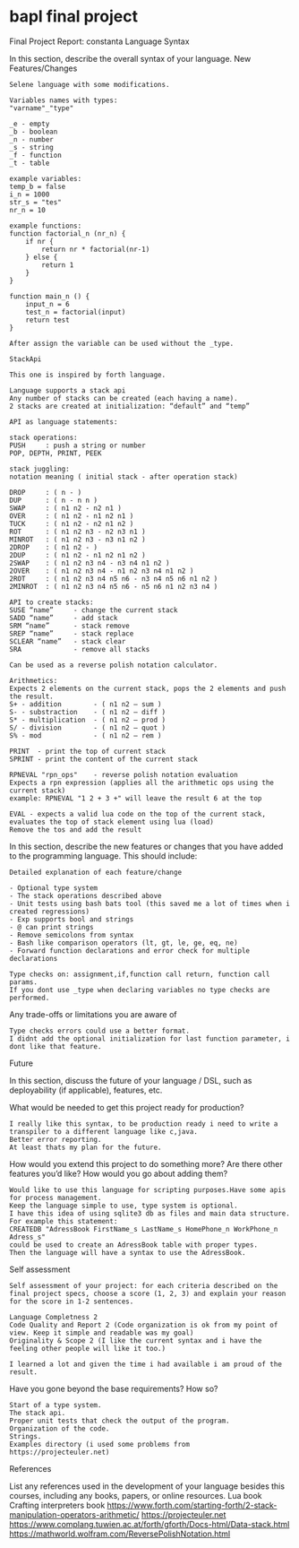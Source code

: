 # bapl final project

Final Project Report: constanta
Language Syntax

In this section, describe the overall syntax of your language.
New Features/Changes

    Selene language with some modifications.

    Variables names with types:
    "varname"_"type"

    _e - empty
    _b - boolean
    _n - number
    _s - string
    _f - function
    _t - table

    example variables:
    temp_b = false
    i_n = 1000
    str_s = "tes"
    nr_n = 10

    example functions:
    function factorial_n (nr_n) {
        if nr {
            return nr * factorial(nr-1)
        } else {
            return 1
        }
    }

    function main_n () {
        input_n = 6
        test_n = factorial(input)
        return test
    }

    After assign the variable can be used without the _type.

    StackApi

    This one is inspired by forth language.

    Language supports a stack api
    Any number of stacks can be created (each having a name).
    2 stacks are created at initialization: “default” and “temp”

    API as language statements:

    stack operations:
    PUSH     : push a string or number
    POP, DEPTH, PRINT, PEEK

    stack juggling:
    notation meaning ( initial stack - after operation stack)

    DROP     : ( n - )
    DUP      : ( n - n n )
    SWAP     : ( n1 n2 - n2 n1 )
    OVER     : ( n1 n2 - n1 n2 n1 )
    TUCK     : ( n1 n2 - n2 n1 n2 )
    ROT      : ( n1 n2 n3 - n2 n3 n1 )
    MINROT   : ( n1 n2 n3 - n3 n1 n2 )
    2DROP    : ( n1 n2 - )
    2DUP     : ( n1 n2 - n1 n2 n1 n2 )
    2SWAP    : ( n1 n2 n3 n4 - n3 n4 n1 n2 )
    2OVER    : ( n1 n2 n3 n4 - n1 n2 n3 n4 n1 n2 )
    2ROT     : ( n1 n2 n3 n4 n5 n6 - n3 n4 n5 n6 n1 n2 )
    2MINROT  : ( n1 n2 n3 n4 n5 n6 - n5 n6 n1 n2 n3 n4 )

    API to create stacks:
    SUSE “name”     - change the current stack
    SADD “name”     - add stack
    SRM “name”      - stack remove
    SREP “name”     - stack replace
    SCLEAR “name”   - stack clear
    SRA             - remove all stacks

    Can be used as a reverse polish notation calculator.

    Arithmetics:
    Expects 2 elements on the current stack, pops the 2 elements and push the result.
    S+ - addition        - ( n1 n2 — sum )
    S- - substraction    - ( n1 n2 — diff )
    S* - multiplication  - ( n1 n2 — prod )
    S/ - division        - ( n1 n2 — quot )
    S% - mod             - ( n1 n2 — rem )

    PRINT  - print the top of current stack
    SPRINT - print the content of the current stack

    RPNEVAL "rpn_ops"    - reverse polish notation evaluation
    Expects a rpn expression (applies all the arithmetic ops using the current stack)
    example: RPNEVAL "1 2 + 3 +" will leave the result 6 at the top

    EVAL - expects a valid lua code on the top of the current stack,
    evaluates the top of stack element using lua (load)
    Remove the tos and add the result

In this section, describe the new features or changes that you have added to the programming language. This should include:

    Detailed explanation of each feature/change

    - Optional type system
    - The stack operations described above
    - Unit tests using bash bats tool (this saved me a lot of times when i created regressions)
    - Exp supports bool and strings
    - @ can print strings
    - Remove semicolons from syntax
    - Bash like comparison operators (lt, gt, le, ge, eq, ne)
    - Forward function declarations and error check for multiple declarations

    Type checks on: assignment,if,function call return, function call params.
    If you dont use _type when declaring variables no type checks are performed.

Any trade-offs or limitations you are aware of

    Type checks errors could use a better format.
    I didnt add the optional initialization for last function parameter, i dont like that feature.

Future

In this section, discuss the future of your language / DSL, such as deployability (if applicable), features, etc.

What would be needed to get this project ready for production?

    I really like this syntax, to be production ready i need to write a transpiler to a different language like c,java.
    Better error reporting.
    At least thats my plan for the future.

How would you extend this project to do something more? Are there other features you’d like? How would you go about adding them?

    Would like to use this language for scripting purposes.Have some apis for process management.
    Keep the language simple to use, type system is optional.
    I have this idea of using sqlite3 db as files and main data structure.
    For example this statement: 
    CREATEDB "AdressBook FirstName_s LastName_s HomePhone_n WorkPhone_n Adress_s"
    could be used to create an AdressBook table with proper types.
    Then the language will have a syntax to use the AdressBook.

Self assessment

    Self assessment of your project: for each criteria described on the final project specs, choose a score (1, 2, 3) and explain your reason for the score in 1-2 sentences.
    
    Language Completness 2
    Code Quality and Report 2 (Code organization is ok from my point of view. Keep it simple and readable was my goal)
    Originality & Scope 2 (I like the current syntax and i have the feeling other people will like it too.)

    I learned a lot and given the time i had available i am proud of the result.

Have you gone beyond the base requirements? How so?

    Start of a type system.
    The stack api.
    Proper unit tests that check the output of the program.
    Organization of the code.
    Strings.
    Examples directory (i used some problems from https://projecteuler.net)

References

List any references used in the development of your language besides this courses, including any books, papers, or online resources.
    Lua book
    Crafting interpreters book
    https://www.forth.com/starting-forth/2-stack-manipulation-operators-arithmetic/
    https://projecteuler.net
    https://www.complang.tuwien.ac.at/forth/gforth/Docs-html/Data-stack.html
    https://mathworld.wolfram.com/ReversePolishNotation.html

